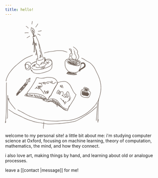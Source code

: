 ```yaml
---
title: hello!
---
```

<svg width="314" height="351" viewBox="0 0 2510 2804" fill="none" xmlns="http://www.w3.org/2000/svg">
<path d="M1015.1 1072C1012.4 1077.4 987.071 1121 991.092 1123.01" stroke="#6a5c53" stroke-width="10" stroke-linecap="round"/>
<path d="M985.091 1069C973.912 1088.7 951.659 1109.7 946.08 1132.02" stroke="#6a5c53" stroke-width="10" stroke-linecap="round"/>
<path d="M955.083 1084C942.408 1105.13 928.445 1124.8 913.072 1144.02" stroke="#6a5c53" stroke-width="10" stroke-linecap="round"/>
<path d="M892.066 1186.03C906.63 1140.52 858.001 1136.01 829.05 1120.68C812.576 1111.96 809.109 1054.38 826.049 1051" stroke="#6a5c53" stroke-width="10" stroke-linecap="round"/>
<path d="M820.048 1066C820.048 1044.25 817.047 1022.82 817.047 1001.48C817.047 992.656 837.35 977.509 844.054 981.978" stroke="#6a5c53" stroke-width="10" stroke-linecap="round"/>
<path d="M862.059 984.979C852.772 997.608 843.58 1007.7 850.055 1023.32C854.482 1034 868.937 1029.99 878.73 1029.99C897.59 1029.99 914.855 1019.36 933.41 1017.99C950.781 1016.7 969.848 1009 983.59 998.316C988.992 994.114 995.387 987.408 996.927 980.478C998.226 974.633 992.646 966.197 997.094 963.973" stroke="#6a5c53" stroke-width="10" stroke-linecap="round"/>
<path d="M997.094 957.972C997.755 947.386 1021.41 948.97 1029.77 948.97C1045.61 948.97 1039.21 961.631 1043.61 971.309C1052.49 990.85 1057.11 1020.49 1057.11 1041.99" stroke="#6a5c53" stroke-width="10" stroke-linecap="round"/>
<path d="M1030.1 963.973C1039.77 985.232 1052.55 1053.88 1042.11 1032.99" stroke="#6a5c53" stroke-width="10" stroke-linecap="round"/>
<path d="M1030.1 981.978C1030.57 1010.03 1039.92 1035.18 1018.1 1057" stroke="#6a5c53" stroke-width="10" stroke-linecap="round"/>
<path d="M1054.11 1011.99C1046.22 1035.01 1033.27 1050.99 1022.77 1072C1020.8 1075.93 1018.74 1091.55 1021.77 1095.34C1031.42 1107.41 1044.16 1117.01 1060.11 1117.01" stroke="#6a5c53" stroke-width="10" stroke-linecap="round"/>
<path d="M1135.13 1054C1108.16 1082.04 1088.06 1116.61 1061.61 1145.35C1046.42 1161.86 1026.82 1170.85 1007.6 1181.53C979.395 1197.2 947.999 1200.11 917.573 1206.87C889.95 1213.01 863.781 1213.04 835.052 1213.04C827.304 1213.04 814.525 1205.6 808.711 1200.37C805.386 1197.38 790.869 1180.86 802.043 1192.03" stroke="#6a5c53" stroke-width="10" stroke-linecap="round"/>
<path d="M777.624 384.512C775.146 386.648 750.743 408.997 765.004 396.732C768.822 393.449 772.371 388.535 777.224 386.716C777.95 386.443 768.05 394.267 765.405 395.83C760.12 398.953 751.6 406.056 762.801 399.336C767.448 396.548 772.065 392.041 777.224 390.321C780.554 389.211 769.313 401.2 767.809 402.341C757.81 409.926 743.134 412.243 730.75 411.555C717.002 410.791 733.368 398.12 736.158 395.329" stroke="#6a5c53" stroke-width="10" stroke-linecap="round"/>
<path d="M752.384 397.132C753.844 386.37 756.805 371.588 750.581 361.475C747.536 356.527 745.173 347.979 745.173 342.145C745.173 331.114 738.175 308.466 726.343 305.085C724.208 304.475 723.538 274.334 723.538 270.931C723.538 264.02 723.538 257.109 723.538 250.198C723.538 246.122 721.491 248.363 722.737 252.101C725.266 259.688 727.491 267.205 730.75 274.537" stroke="#6a5c53" stroke-width="10" stroke-linecap="round"/>
<path d="M739.764 261.916C739.404 266.011 736.768 306.684 739.764 305.185" stroke="#6a5c53" stroke-width="10" stroke-linecap="round"/>
<path d="M728.947 247.493C728.947 253.65 726.547 288.357 728.947 287.157" stroke="#6a5c53" stroke-width="10" stroke-linecap="round"/>
<path d="M719.932 227.662C719.425 231.914 716.644 260.857 718.129 260.114" stroke="#6a5c53" stroke-width="10" stroke-linecap="round"/>
<path d="M710.918 227.662C710.146 232.485 709.6 237.24 709.115 242.085" stroke="#6a5c53" stroke-width="10" stroke-linecap="round"/>
<path d="M734.355 332.229C724.835 328.513 712.784 324.518 708.314 314.3C705.757 308.456 705.581 301.859 703.306 296.171C698.222 283.46 687.632 271.46 683.875 258.311C680.76 247.408 674.86 239.746 674.86 227.662C674.86 210.677 689.361 197.065 682.473 178.984C676.274 162.713 703.356 182.837 706.311 184.393C723.463 193.42 739.049 205.04 750.681 220.55C761.431 234.883 770.413 258.626 770.413 276.339C770.413 289.215 771.538 300.721 763.602 311.596C759.691 316.955 750.581 323.496 750.581 330.426" stroke="#6a5c53" stroke-width="10" stroke-linecap="round"/>
<path d="M736.158 337.637C738.308 351.651 740.192 365.754 743.27 379.604C743.549 380.861 743.37 377.717 743.37 377.301" stroke="#6a5c53" stroke-width="10" stroke-linecap="round"/>
<path d="M725.341 337.637C729.835 352.302 738.027 365.602 741.567 380.506C742.443 384.194 742.199 393.526 745.173 393.526" stroke="#6a5c53" stroke-width="10" stroke-linecap="round"/>
<path d="M745.173 386.315C751.863 396.768 746.142 391.587 743.37 397.132" stroke="#6a5c53" stroke-width="10" stroke-linecap="round"/>
<path d="M730.75 404.344C723.651 414.992 732.186 438.009 734.355 449.215C737.892 467.487 739.764 484.854 739.764 503.402C739.764 525.261 736.593 544.636 731.15 565.801C728.299 576.891 702.058 623.559 731.651 616.983C736.271 615.957 739.379 604.66 740.665 600.657C743.872 590.681 743.37 580.95 743.37 570.609C743.37 556.092 745.173 541.748 745.173 527.04C745.173 501.298 749.971 479.843 744.772 454.424C743.06 446.053 743.37 446.244 743.37 453.823C743.37 466.209 744.526 476.804 747.777 488.879C754.255 512.939 759.503 538.027 764.604 562.396C769.819 587.315 773.975 613.107 780.329 637.816C789.125 672.023 793.425 707.944 805.569 741.181C816.897 772.183 824.11 804.231 829.908 836.634C834.171 860.457 841.804 883.53 846.134 907.347C850.597 931.894 853.345 958.083 853.345 983.068" stroke="#6a5c53" stroke-width="10" stroke-linecap="round"/>
<path d="M984.955 947.01C975.806 905.569 962.395 865.218 950.3 824.615C942.345 797.909 933.171 771.177 928.065 743.786C924.519 724.768 916.59 707.148 912.84 688.397C905.687 652.629 896.389 618.104 883.594 583.83C872.37 553.766 865.802 520.62 850.641 491.984C843.385 478.277 838.199 463.971 830.309 450.618C825.575 442.608 824.434 432.534 819.892 424.276C813.712 413.039 805.502 401.128 801.062 388.919C799.295 384.061 795.324 377.773 791.647 374.095C787.855 370.303 784.171 370.61 780.229 367.385C775.645 363.634 772.445 362.878 766.807 362.878C764.024 362.878 756.153 366.646 757.793 368.286" stroke="#6a5c53" stroke-width="10" stroke-linecap="round"/>
<path d="M757.793 546.771C754.052 520.588 755.99 599.649 755.99 626.098C755.99 662.5 759.596 699.311 759.596 735.673C759.596 757.527 753.525 775.563 748.879 796.47C745.603 811.211 765.391 811.338 770.012 799.575C774.198 788.921 780.006 779.43 781.13 767.624C782.71 751.035 777.823 737.662 775.822 721.65C772.819 697.631 772.216 672.391 772.216 648.133C772.216 630.412 770.413 613.194 770.413 595.349C770.413 588.832 766.807 583.512 766.807 577.42C766.807 571.41 766.807 565.401 766.807 559.391" stroke="#6a5c53" stroke-width="10" stroke-linecap="round"/>
<path d="M815.485 790.16C815.485 799.172 818.492 809.776 816.887 818.605C815.232 827.707 811.846 835.385 808.273 843.845C804.148 853.617 791.883 869.721 800.661 879.903C811.895 892.934 822.182 874.782 824.099 864.478C825.567 856.589 827.441 846.726 825.902 838.837C824.812 833.252 821.676 826.022 828.105 824.414" stroke="#6a5c53" stroke-width="10" stroke-linecap="round"/>
<path d="M824.499 809.991C822.227 795.646 824.244 773.833 818.189 760.512C816.743 757.331 818.067 755.37 819.091 752.299" stroke="#6a5c53" stroke-width="10" stroke-linecap="round"/>
<path d="M642.409 393.526C618.349 407.907 594.061 421.941 570.294 436.796" stroke="#6a5c53" stroke-width="10" stroke-linecap="round"/>
<path d="M608.154 305.185C584.2 303.307 559.294 301.336 535.538 306.087C528.142 307.566 517.782 314.634 516.207 305.185" stroke="#6a5c53" stroke-width="10" stroke-linecap="round"/>
<path d="M606.351 184.393C592.388 167.975 579.812 152.98 560.478 142.926C558.038 141.658 546.009 135.715 546.856 135.715" stroke="#6a5c53" stroke-width="10" stroke-linecap="round"/>
<path d="M710.918 5.90771C708.574 25.8313 706.671 46.0078 700.501 65.2024C697.981 73.0432 697.336 73.4308 701.904 79.8257" stroke="#6a5c53" stroke-width="10" stroke-linecap="round"/>
<path d="M853.345 72.6142C847.67 94.8422 830.58 114.62 817.688 133.111C812.149 141.056 806.402 148.507 799.159 154.946C797.189 156.696 804.049 152.979 806.471 151.941" stroke="#6a5c53" stroke-width="10" stroke-linecap="round"/>
<path d="M948.898 251.099C925.301 257.675 901.994 262.84 877.584 265.122C876.619 265.212 858.99 267.325 865.966 267.325" stroke="#6a5c53" stroke-width="10" stroke-linecap="round"/>
<path d="M918.249 370.089C897.011 360.322 874.03 344.891 850.942 339.841C845.339 338.615 851.126 339.44 853.345 339.44" stroke="#6a5c53" stroke-width="10" stroke-linecap="round"/>
<path d="M808.273 570.209C813.028 591.729 820.894 657.152 820.894 635.112" stroke="#6a5c53" stroke-width="10" stroke-linecap="round"/>
<path d="M801.062 572.011C801.345 589.579 804.727 606.857 806.471 624.295" stroke="#6a5c53" stroke-width="10" stroke-linecap="round"/>
<path d="M786.639 579.223C789.794 596.214 789.698 619.595 797.456 635.112" stroke="#6a5c53" stroke-width="10" stroke-linecap="round"/>
<path d="M876.783 591.843C888.537 634.492 900.22 678.934 900.22 723.453" stroke="#6a5c53" stroke-width="10" stroke-linecap="round"/>
<path d="M905.629 748.693C907.281 761.911 909.421 775.024 911.638 788.156C912.402 792.68 912.174 796.931 915.845 799.975C921.287 804.488 924.856 803.452 927.263 810.192C932.112 823.767 933.977 839.986 936.077 854.162C936.874 859.538 936.842 876.079 941.686 878.501" stroke="#6a5c53" stroke-width="10" stroke-linecap="round"/>
<path d="M934.475 887.515C938.786 899.404 943.593 911.286 946.694 923.573C947.218 925.647 951.525 944.898 948.898 934.39" stroke="#6a5c53" stroke-width="10" stroke-linecap="round"/>
<path d="M921.855 882.106C924.941 903.709 928.699 925.306 930.869 947.01" stroke="#6a5c53" stroke-width="10" stroke-linecap="round"/>
<path d="M911.037 898.332C913.254 915.801 915.688 933.202 918.249 950.616" stroke="#6a5c53" stroke-width="10" stroke-linecap="round"/>
<path d="M898.417 945.207L907.432 965.039" stroke="#6a5c53" stroke-width="10" stroke-linecap="round"/>
<path d="M797.456 1127.3C787.464 1147.28 771.385 1165.52 765.004 1186.79" stroke="#6a5c53" stroke-width="10" stroke-linecap="round"/>
<path d="M779.427 1130.9C776.217 1136.53 758.875 1174.17 752.384 1174.17" stroke="#6a5c53" stroke-width="10" stroke-linecap="round"/>
<path d="M765.004 1127.3C752.608 1147.29 740.032 1167.15 727.144 1186.79" stroke="#6a5c53" stroke-width="10" stroke-linecap="round"/>
<path d="M730.75 1156.14C724.629 1167.45 717.769 1178.62 712.721 1190.4" stroke="#6a5c53" stroke-width="10" stroke-linecap="round"/>
<path d="M1048.06 1194C1030.42 1209.55 1008.18 1223.74 993.97 1242.68" stroke="#6a5c53" stroke-width="10" stroke-linecap="round"/>
<path d="M1028.22 1192.2C1009.88 1206.45 990.905 1219.74 972.335 1233.67" stroke="#6a5c53" stroke-width="10" stroke-linecap="round"/>
<path d="M979.547 1206.62C965.189 1217.54 950.767 1228.34 936.278 1239.08" stroke="#6a5c53" stroke-width="10" stroke-linecap="round"/>
<path d="M1154.43 1071.41C1141.09 1087.48 1127.3 1103.37 1114.76 1120.09" stroke="#6a5c53" stroke-width="10" stroke-linecap="round"/>
<path d="M1123.78 1073.21C1118.45 1080.01 1108.53 1088.3 1105.75 1096.65" stroke="#6a5c53" stroke-width="10" stroke-linecap="round"/>
<path d="M1100.34 1082.23C1089.38 1070.34 1077.44 1061.99 1062.48 1073.21" stroke="#6a5c53" stroke-width="10" stroke-linecap="round"/>
<path d="M1051.66 1028.14C1079.82 1017.01 1104.87 1013.36 1134.59 1017.32C1143.26 1018.48 1150.87 1022.54 1159.43 1024.13C1168.58 1025.84 1177.44 1024.66 1186.68 1027.34C1200.43 1031.33 1210.81 1040.57 1218.33 1052.38C1227.03 1066.05 1226.54 1075.86 1226.54 1092.14C1226.54 1107.98 1216.08 1120.32 1208.91 1133.71C1197.64 1154.76 1177.36 1172.62 1156.23 1183.19C1112.9 1204.85 1067.2 1225.1 1020.91 1239.98C999.738 1246.78 977.69 1250.21 956.109 1255.3C946.879 1257.48 937.609 1256.36 928.365 1258.11C919.704 1259.75 911.676 1262.51 902.724 1262.51C883.48 1262.51 864.908 1269.73 845.333 1269.73C827.513 1269.73 809.608 1271.53 791.647 1271.53C766.845 1271.53 734.564 1260.92 717.128 1243.48C713.562 1239.92 682.749 1209.89 689.283 1206.62" stroke="#6a5c53" stroke-width="10" stroke-linecap="round"/>
<path d="M806.471 1058.79C774.083 1069.27 743.999 1083.41 714.524 1100.25" stroke="#6a5c53" stroke-width="10" stroke-linecap="round"/>
<path d="M788.442 1058.79C761.621 1073.46 733.223 1086.17 706.711 1101.16C699.874 1105.02 705.21 1104.48 703.907 1107.67C700.548 1115.88 692.25 1123.78 685.878 1129.8C683.575 1131.98 681.265 1135.65 685.678 1132.71" stroke="#6a5c53" stroke-width="10" stroke-linecap="round"/>
<path d="M667.649 1152.54C660.298 1186.31 649.759 1227.01 671.255 1257.11" stroke="#6a5c53" stroke-width="10" stroke-linecap="round"/>
<path d="M673.058 1266.12C677.945 1274.89 682.667 1283.76 687.481 1292.56C689.959 1297.09 694.492 1311.55 694.492 1306.38C694.492 1299.2 693.383 1285.44 687.881 1279.94C679.732 1271.79 704.166 1296.6 709.916 1306.58C715.152 1315.68 721.89 1326.74 728.947 1334.63C738.399 1345.19 754.509 1351.2 768.209 1356.26C788.615 1363.8 813.024 1363.72 834.315 1367.98C861.023 1373.32 893.222 1368.24 919.852 1365.28C938.005 1363.26 955.631 1356.2 973.537 1352.66C998.75 1347.67 1024.43 1339.17 1048.66 1330.62C1077.61 1320.41 1108.94 1313.96 1136.4 1299.97C1154.28 1290.86 1172.12 1277.95 1187.68 1265.22C1192.81 1261.02 1198.11 1253.79 1201.3 1248.09C1204.61 1242.17 1210.59 1238.08 1214.72 1232.77C1218.09 1228.43 1218.15 1223.56 1219.33 1218.04C1222.18 1204.66 1223.7 1190.55 1225.64 1176.98C1231.39 1136.72 1231.94 1089.26 1219.73 1050.17C1207.07 1009.66 1170.54 988.476 1128.99 988.476C1109.02 988.476 1094.23 992.47 1076.8 1000.09C1073.77 1001.42 1040.88 1011.91 1058.87 1011.91" stroke="#6a5c53" stroke-width="10" stroke-linecap="round"/>
<path d="M682.072 1127.3C674.292 1116.23 670.191 1102.91 662.04 1092.14C655.713 1083.78 645.655 1078.69 636.299 1074.21C621.163 1066.97 602.298 1068.57 586.119 1071.81C571.202 1074.79 556.426 1080.86 545.955 1092.24C540.63 1098.03 536.678 1104.51 532.433 1111.07C527.285 1119.03 525.68 1121.89 536.039 1121.89" stroke="#6a5c53" stroke-width="10" stroke-linecap="round"/>
<path d="M644.212 1186.79C630.754 1152.11 597.264 1131.91 561.68 1125.09C550.841 1123.02 519.113 1120.49 528.827 1139.92" stroke="#6a5c53" stroke-width="10" stroke-linecap="round"/>
<path d="M541.447 1136.31C531.662 1152.16 526.909 1163.96 529.629 1182.59C531.554 1195.77 537.267 1219.08 550.462 1226.46C562.306 1233.07 573.201 1240.89 587.521 1238.98C604.004 1236.78 614.562 1219.28 618.871 1204.92C621.341 1196.69 616.115 1170.57 626.183 1170.57" stroke="#6a5c53" stroke-width="10" stroke-linecap="round"/>
<path d="M662.24 1201.22C656.972 1213.37 651.002 1225.04 646.715 1237.57C643.358 1247.39 638.305 1262.72 627.785 1267.02C614.313 1272.53 602.684 1276.52 588.322 1273.33" stroke="#6a5c53" stroke-width="10" stroke-linecap="round"/>
<path d="M573.899 1273.33C561.402 1265.57 541.602 1257.33 535.238 1242.78C529.09 1228.73 527.024 1220.95 527.024 1204.82" stroke="#6a5c53" stroke-width="10" stroke-linecap="round"/>
<path d="M521.616 1181.38C520.386 1165.26 518.548 1149.25 518.01 1133.11C517.792 1126.55 516.272 1133.63 517.209 1137.51C520.107 1149.52 518.947 1175.78 528.827 1183.19" stroke="#6a5c53" stroke-width="10" stroke-linecap="round"/>
<path d="M1358.15 1642.92C1335.97 1679.74 1310.58 1714.51 1289.34 1751.89C1260.77 1802.2 1237.49 1854.65 1213.02 1906.94C1207.62 1918.48 1202.85 1931.65 1195.49 1942.2C1191.22 1948.33 1203.24 1936.44 1204.91 1934.99" stroke="#6a5c53" stroke-width="10" stroke-linecap="round"/>
<path d="M1345.53 1669.96C1315.54 1721.53 1284.57 1772.58 1255.39 1824.61C1236.09 1859.03 1218.6 1894.58 1197.9 1928.18C1188.94 1942.71 1179.69 1957.22 1169.65 1971.04C1168.01 1973.31 1164.24 1980.25 1164.24 1977.45C1164.24 1974.27 1177.69 1961.01 1179.67 1958.42" stroke="#6a5c53" stroke-width="10" stroke-linecap="round"/>
<path d="M1367.17 1594.24C1352.91 1561.54 1336.62 1534.2 1308.77 1511.51C1286.85 1493.65 1262.5 1486.29 1235.56 1478.06C1215.34 1471.88 1193.89 1474.21 1173.26 1470.85C1150.72 1467.18 1127.22 1468.04 1104.45 1468.04C1085.83 1468.04 1066.47 1474.13 1048.66 1478.86C1021.07 1486.19 987.553 1490.92 959.114 1491.48C933.574 1491.98 906.733 1489.47 881.791 1483.87C871.222 1481.49 861.242 1476.7 850.641 1474.45C846.93 1473.66 836.709 1473.45 846.134 1473.45" stroke="#6a5c53" stroke-width="10" stroke-linecap="round"/>
<path d="M833.514 1480.66C826.099 1479.64 811.879 1476.67 811.879 1487.27C811.879 1515.91 793.034 1540.43 779.828 1564.6C762.141 1596.96 741.866 1627.84 724.139 1660.15C710.66 1684.72 693.689 1706.31 678.967 1730.06C655.419 1768.04 625.21 1800.82 599.54 1837.23C592 1847.93 583.738 1858.03 576.704 1869.08C573.086 1874.77 566.62 1879.1 577.505 1879.1" stroke="#6a5c53" stroke-width="10" stroke-linecap="round"/>
<path d="M575.702 1882.7C571.138 1890.01 576.303 1888.11 582.513 1888.11C598.944 1888.11 614.692 1887.51 630.99 1885.51C650.98 1883.05 671.92 1884.51 691.988 1884.51C713.227 1884.51 733.612 1887.93 754.588 1888.11C825.576 1888.74 895.54 1907.52 961.117 1933.18C971.219 1937.14 982.968 1938.83 992.167 1944.8C1003.22 1951.98 1011.92 1961.36 1023.42 1968.14C1033.01 1973.8 1042.24 1980.17 1049.96 1988.27C1057.4 1996.09 1066.98 2000.12 1072.9 2009.51C1078.78 2018.84 1087.72 2031.72 1087.72 2043.16C1087.72 2046.77 1087.75 2061.17 1091.33 2059.39" stroke="#6a5c53" stroke-width="10" stroke-linecap="round"/>
<path d="M1170.65 1951.21C1157.13 1971.7 1144.04 1991.88 1133.59 2014.11C1129.03 2023.81 1124.28 2033.4 1118.37 2042.36C1112.97 2050.54 1098.06 2064.7 1114.76 2052.17" stroke="#6a5c53" stroke-width="10" stroke-linecap="round"/>
<path d="M1174.26 1960.23C1154.77 1987.6 1135.91 2015.3 1115.96 2042.36C1112.27 2047.38 1107.81 2051.64 1104.05 2056.58C1100.15 2061.69 1102.65 2060.2 1107.55 2059.39" stroke="#6a5c53" stroke-width="10" stroke-linecap="round"/>
<path d="M1105.75 2064.79C1131.33 2050.39 1163.23 2036.86 1192.49 2031.34C1213.47 2027.38 1241.59 2025.4 1262.6 2029.14C1287.62 2033.59 1312.08 2045.23 1335.11 2055.38C1347.06 2060.64 1363.27 2071.75 1371.67 2082.02C1399.31 2115.8 1424.43 2151.43 1451.3 2185.79C1462.81 2200.5 1476.01 2214.1 1488.66 2227.85C1499.18 2239.29 1510.76 2249.99 1524.42 2257.7C1546.65 2270.25 1571.4 2280.64 1595.93 2287.45C1602.12 2289.17 1633.22 2305.88 1636.8 2300.67C1647.48 2285.12 1654.37 2267.72 1663.64 2251.39C1677.48 2227.01 1694.23 2204.02 1708.91 2179.98C1718.03 2165.04 1728.84 2151.16 1738.16 2136.31C1746.66 2122.76 1752.7 2107.81 1762 2094.74C1774 2077.86 1788.18 2061.02 1796.65 2041.96C1809.29 2013.53 1824.19 1986.14 1837.12 1957.82C1840.99 1949.33 1843.45 1939.06 1848.63 1931.28C1850.46 1928.55 1855.34 1921.93 1854.94 1918.36C1854.77 1916.76 1846.06 1912.64 1844.53 1911.55C1838.21 1907.07 1830.7 1901.07 1825.9 1894.92C1811.51 1876.51 1795.46 1857.38 1783.43 1837.33C1770.45 1815.7 1762.77 1791.13 1749.38 1769.92C1724.64 1730.76 1711.59 1681.57 1678.66 1647.93C1650.88 1619.54 1622.53 1591.37 1583.71 1579.02C1551.22 1568.68 1518.63 1576.46 1486.06 1579.72C1460.89 1582.24 1435.86 1587.9 1411.44 1593.84C1402.73 1595.96 1391.14 1598.58 1383.19 1602.56C1379.18 1604.56 1364.37 1610.47 1374.38 1610.47" stroke="#6a5c53" stroke-width="10" stroke-linecap="round"/>
<path d="M1368.97 1626.7C1364.44 1634.74 1361.41 1643.55 1356.85 1651.53C1356.69 1651.81 1360.25 1640.12 1361.36 1636.91C1363.84 1629.74 1370.86 1614.17 1363.56 1630.7C1360.2 1638.32 1349.99 1657.95 1358.75 1636.31C1362.19 1627.81 1365.87 1611.82 1373.18 1605.56C1375.18 1603.84 1370.5 1610.12 1368.97 1612.27" stroke="#6a5c53" stroke-width="10" stroke-linecap="round"/>
<path d="M1358.15 1615.88L1350.94 1597.85" stroke="#6a5c53" stroke-width="10" stroke-linecap="round"/>
<path d="M1320.29 1592.44C1304.78 1615.47 1264.52 1644.03 1235.76 1626.9C1227.72 1622.11 1187.27 1592.35 1193.69 1578.92C1201.17 1563.28 1233.3 1566.43 1238.56 1581.62C1246.58 1604.78 1214.2 1612.37 1197.7 1610.07C1188 1608.72 1178.45 1603.59 1171.45 1596.85C1169.1 1594.58 1166.43 1586.46 1163.64 1585.63C1156.87 1583.62 1148.21 1586.24 1141.41 1586.63C1125.84 1587.52 1109.72 1585.25 1094.83 1590.84C1082.03 1595.64 1069.42 1614.04 1087.12 1622.09C1103.51 1629.54 1127.04 1630.03 1141.81 1619.48" stroke="#6a5c53" stroke-width="10" stroke-linecap="round"/>
<path d="M1057.07 1603.26C1052.95 1619.6 1047.83 1635.93 1044.85 1652.54C1043.24 1661.51 1045.28 1651.56 1046.25 1648.33" stroke="#6a5c53" stroke-width="10" stroke-linecap="round"/>
<path d="M1044.45 1592.44C1039.9 1607.35 1034.61 1622.22 1031.83 1637.51" stroke="#6a5c53" stroke-width="10" stroke-linecap="round"/>
<path d="M1022.82 1594.24C1019 1608.61 1014.91 1622.94 1012 1637.51" stroke="#6a5c53" stroke-width="10" stroke-linecap="round"/>
<path d="M1002.98 1601.45C1000.25 1614.16 997.705 1626.87 993.97 1639.32" stroke="#6a5c53" stroke-width="10" stroke-linecap="round"/>
<path d="M896.614 1725.85C899.494 1711.74 904.415 1701.1 916.045 1692C922.204 1687.18 927.187 1687.61 927.664 1696.21C929.074 1721.59 908.588 1748.15 890.204 1763.51C886.596 1766.53 873.15 1779.27 869.671 1769.02C864.754 1754.53 874.52 1733.81 880.389 1720.85C884.647 1711.44 889.339 1701.24 895.212 1692.7C899.832 1685.98 889.072 1707.89 884.796 1714.84C879.431 1723.55 832.846 1774.03 826.703 1752.1C824.074 1742.71 826.675 1733.5 829.107 1724.45C829.471 1723.09 832.45 1714.22 828.406 1717.74C814.241 1730.06 804.427 1747.3 790.044 1759.91C785.658 1763.75 776.573 1764.06 783.033 1761.91" stroke="#6a5c53" stroke-width="10" stroke-linecap="round"/>
<path d="M1352.74 1888.11C1338.3 1883.78 1369.94 1820.08 1378.58 1810.59C1383.58 1805.11 1397.04 1797.41 1404.63 1802.78C1416.89 1811.46 1415.17 1840.49 1413.74 1852.76C1411.87 1868.84 1406.22 1890.09 1389.6 1897.43C1378.11 1902.5 1375.21 1892.99 1376.98 1883.91C1380.64 1865.07 1389.65 1850.06 1407.13 1841.54C1420.05 1835.24 1442.43 1828.33 1447.49 1847.65C1452.7 1867.5 1447.65 1892.55 1434.67 1908.55C1429.29 1915.18 1418.07 1920.06 1415.44 1908.34C1410.85 1887.89 1433.58 1864.06 1448.09 1853.06C1464.15 1840.89 1490.48 1839.26 1508.59 1847.65C1527.44 1856.37 1519.01 1897.1 1515.8 1912.05C1514.58 1917.73 1501.94 1958.46 1488.36 1945.4C1487.32 1944.4 1484.37 1939.24 1487.36 1938.69C1496.7 1936.99 1511.36 1948.39 1517.51 1954.22C1536.63 1972.36 1542.82 2000.89 1575 1989.77C1599.15 1981.43 1605.71 1931.89 1593.73 1912.75C1586.18 1900.7 1572.39 1895.47 1562.28 1907.54C1551.54 1920.37 1554.33 1938.5 1562.88 1951.61C1573.87 1968.48 1596.49 1986.89 1617.36 1988.87C1634.75 1990.53 1629.32 1962.6 1628.28 1952.11C1626.07 1929.84 1619.57 1908.1 1611.96 1887.11C1611.4 1885.58 1608.33 1874.09 1606.15 1874.09C1603.13 1874.09 1609.31 1889.62 1609.75 1890.92C1611.1 1894.88 1610.55 1893.28 1610.55 1889.71C1610.55 1882.09 1610.13 1874.28 1610.95 1866.68C1612.09 1856.25 1619.24 1844.47 1630.59 1843.44C1652.89 1841.41 1664.93 1866.93 1668.75 1885.11C1677.58 1927.19 1668.29 1969.35 1630.39 1992.68" stroke="#6a5c53" stroke-width="10" stroke-linecap="round"/>
<path d="M1693.49 1949.41C1691.31 1977.68 1694.51 2017.3 1666.44 2034.15" stroke="#6a5c53" stroke-width="10" stroke-linecap="round"/>
<path d="M1716.92 1996.29C1702.44 2017.86 1687.77 2050.53 1662.84 2062.99" stroke="#6a5c53" stroke-width="10" stroke-linecap="round"/>
<path d="M1702.5 2048.57C1680.81 2064.15 1657.43 2085.88 1632.59 2096.85C1630.98 2097.56 1628.52 2097.25 1626.78 2097.25" stroke="#6a5c53" stroke-width="10" stroke-linecap="round"/>
<path d="M1554.66 2167.56C1557.95 2163.88 1611.29 2113.91 1589.92 2106.46C1572.13 2100.26 1558.96 2121.04 1553.06 2134.31C1551.26 2138.35 1550.27 2150.23 1547.85 2146.52C1545.75 2143.31 1546.86 2138.9 1546.25 2135.11C1544.79 2126.01 1543.47 2119.63 1540.84 2110.67C1536.76 2096.76 1532.33 2078.95 1520.51 2069.4C1509.89 2060.82 1521.55 2091.49 1523.31 2094.44C1527.38 2101.25 1544.5 2118.02 1539.04 2112.27C1520.81 2093.08 1503.27 2073.26 1485.15 2053.98C1474 2042.11 1462.37 2026.37 1448.3 2017.92" stroke="#6a5c53" stroke-width="10" stroke-linecap="round"/>
<path d="M1509.59 1742.08C1519.19 1749.28 1508.36 1717.81 1504.58 1706.42C1503.32 1702.61 1482.35 1646.91 1481.15 1677.98C1480.55 1693.45 1481.68 1709.28 1483.45 1724.65C1484 1729.39 1488.34 1746.07 1480.15 1734.07C1472.65 1723.09 1466.04 1711.39 1459.91 1699.61C1456.45 1692.95 1451.63 1678.07 1444.19 1674.57C1442.74 1673.89 1442.46 1677.47 1442.49 1679.08C1442.59 1686.27 1443.89 1696.59 1444.59 1703.32C1445.18 1709.01 1448.84 1715.54 1445.89 1720.44C1442.99 1725.28 1442.57 1709.66 1441.08 1704.22" stroke="#6a5c53" stroke-width="10" stroke-linecap="round"/>
<path d="M1140 1823.21C1135.89 1842.6 1128.21 1895.02 1117.57 1878.3C1112.12 1869.74 1114.76 1853.7 1114.76 1844.24C1114.76 1841.48 1117.23 1802.24 1112.56 1817.2C1105.35 1840.28 1104.54 1865.37 1100.34 1889.11C1100.3 1889.33 1098.28 1900.83 1097.13 1894.12C1094.38 1878.07 1094.22 1861.44 1089.02 1845.84C1086.26 1837.56 1077.05 1822.75 1071.39 1838.63C1067.15 1850.53 1067.85 1864.44 1066.99 1876.89C1066.24 1887.61 1068.49 1908.76 1060.38 1887.11C1057.15 1878.5 1033.95 1808.62 1026.02 1811.79C1021.16 1813.73 1026.4 1855.64 1030.03 1859.27" stroke="#6a5c53" stroke-width="10" stroke-linecap="round"/>
<path d="M1118.37 2100.85C1130.6 2111.64 1093.49 2100.63 1091.02 2099.95C1074.5 2095.37 1059.18 2089.57 1043.45 2082.92C1026.84 2075.9 1009.46 2071.8 992.167 2067C987.284 2065.64 993.365 2064.8 994.871 2062.09C997.968 2056.52 1002.78 2048.84 1002.78 2042.36C1002.78 2034.81 987.022 2035.38 981.55 2034.15C972.415 2032.09 963.148 2031.83 954.106 2029.14C941.971 2025.52 930.491 2020.61 918.049 2017.92C894.69 2012.86 870.701 2009.43 847.135 2005.5C813.331 1999.87 781.334 1988.57 747.076 1984.77C720.036 1981.76 693.131 1978.31 666.046 1975.65C638.085 1972.9 611.311 1966.31 583.715 1961.33C566.131 1958.15 548.62 1954.74 531.031 1951.61C526.7 1950.84 521.781 1947.76 517.609 1947.61C511.189 1947.37 507.981 1948.62 513.603 1943C520.156 1936.45 523.931 1928.15 528.927 1920.46C533.172 1913.93 537.27 1901 545.454 1900.73C559.918 1900.27 573.742 1897.13 588.322 1897.13" stroke="#6a5c53" stroke-width="10" stroke-linecap="round"/>
<path d="M1114.76 2108.06C1119.47 2104.3 1126.87 2105.9 1132.39 2104.06C1135.05 2103.17 1137.51 2100.11 1140 2098.65C1144.48 2096.01 1147.63 2089.51 1152.62 2098.25C1158.32 2108.23 1165.02 2103.74 1171.75 2098.05C1180.51 2090.64 1191.12 2079.67 1203.9 2083.22C1219.56 2087.57 1236.71 2104.9 1249.18 2114.87C1270.92 2132.27 1295.03 2148.1 1317.89 2164.05C1329.36 2172.05 1342.01 2175.35 1354.45 2181.18C1367.33 2187.22 1378.55 2196.42 1391 2203.22C1419.57 2218.8 1444.67 2239.37 1472.73 2255.8C1504.11 2274.17 1538.57 2285.14 1568.69 2305.58C1576.41 2310.82 1584.42 2315.49 1592.12 2320.8C1596.95 2324.13 1606.3 2333.98 1611.46 2335.13C1615.6 2336.05 1619.64 2337.95 1624.08 2338.93C1635.94 2341.57 1636.77 2322.48 1639.4 2313.19C1647.32 2285.27 1659.59 2258.97 1668.15 2231.16C1669.83 2225.68 1673.37 2208.27 1679.06 2205.42" stroke="#6a5c53" stroke-width="10" stroke-linecap="round"/>
<path d="M552.265 1907.94C550.799 1919.3 550.462 1930.46 550.462 1941.9C550.462 1948.76 552.253 1944.03 554.068 1940.4" stroke="#6a5c53" stroke-width="10" stroke-linecap="round"/>
<path d="M559.476 1907.94L568.491 1942.2" stroke="#6a5c53" stroke-width="10" stroke-linecap="round"/>
<path d="M573.899 1915.16C574.838 1924.02 575.41 1932.98 576.704 1941.8C578.765 1955.85 578.524 1945.02 581.111 1947.61" stroke="#6a5c53" stroke-width="10" stroke-linecap="round"/>
<path d="M588.322 1918.76C590.72 1928.24 592.204 1954.21 602.745 1958.42" stroke="#6a5c53" stroke-width="10" stroke-linecap="round"/>
<path d="M615.365 1920.56C618.672 1932 622.285 1943.78 626.183 1954.82" stroke="#6a5c53" stroke-width="10" stroke-linecap="round"/>
<path d="M631.591 1906.14C633.905 1911.44 649.845 1954.82 653.226 1954.82" stroke="#6a5c53" stroke-width="10" stroke-linecap="round"/>
<path d="M656.832 1909.75C662.796 1923.51 668.584 1937.1 673.058 1951.41C674.504 1956.04 674.208 1954.65 676.663 1953.02" stroke="#6a5c53" stroke-width="10" stroke-linecap="round"/>
<path d="M680.269 1924.17C684.812 1934.61 688.436 1947.58 694.692 1957.22C696.376 1959.82 698.06 1953.49 698.298 1953.02" stroke="#6a5c53" stroke-width="10" stroke-linecap="round"/>
<path d="M698.298 1925.97C700.7 1933.93 702.029 1944.75 705.91 1952.21C707.012 1954.33 708.276 1948.04 709.115 1945.8" stroke="#6a5c53" stroke-width="10" stroke-linecap="round"/>
<path d="M712.721 1918.76C718.511 1931.53 724.494 1944.11 730.75 1956.62" stroke="#6a5c53" stroke-width="10" stroke-linecap="round"/>
<path d="M752.384 1913.35C760.686 1931.11 770.364 1948.09 780.229 1965.04C781.582 1967.36 786.258 1976.45 788.442 1976.45" stroke="#6a5c53" stroke-width="10" stroke-linecap="round"/>
<path d="M772.216 1922.37C785.801 1944.1 797.794 1967.41 813.682 1987.27" stroke="#6a5c53" stroke-width="10" stroke-linecap="round"/>
<path d="M808.273 1931.38C819.656 1949.53 831.346 1967.54 841.226 1986.57C844.318 1992.53 844.885 1996.56 846.134 1989.07" stroke="#6a5c53" stroke-width="10" stroke-linecap="round"/>
<path d="M838.922 1940.4C850.897 1961.85 863.525 1983.29 876.783 2003.5" stroke="#6a5c53" stroke-width="10" stroke-linecap="round"/>
<path d="M871.374 1954.82C884.018 1973.79 895.81 1994.28 909.836 2012.31C910.908 2013.69 909.522 2008.83 909.235 2007.1" stroke="#6a5c53" stroke-width="10" stroke-linecap="round"/>
<path d="M889.403 1938.59C906.417 1964.35 921.587 1991.93 939.182 2017.22C939.835 2018.16 937.035 2006.15 936.278 2003.5" stroke="#6a5c53" stroke-width="10" stroke-linecap="round"/>
<path d="M927.263 1967.44C940.211 1988.56 952.4 2010.24 965.524 2031.24C967.829 2034.93 965.277 2019.14 965.124 2017.92" stroke="#6a5c53" stroke-width="10" stroke-linecap="round"/>
<path d="M950.701 1960.23C961.744 1981.88 972.834 2003.48 982.852 2025.63C987.054 2034.92 990.163 2046.89 995.572 2055.68C999.02 2061.28 996.241 2042.51 995.773 2035.95" stroke="#6a5c53" stroke-width="10" stroke-linecap="round"/>
<path d="M990.364 1998.09C996.008 2015.24 1000.81 2032.99 1007.99 2049.57C1014.07 2063.61 1010.36 2034.68 1010.2 2032.34" stroke="#6a5c53" stroke-width="10" stroke-linecap="round"/>
<path d="M1008.39 1990.88C1012.04 2002.43 1012.09 2002.82 1016.81 2016.32C1021.81 2030.63 1026.08 2053.44 1035.74 2065.7C1038.22 2068.84 1036.46 2057.67 1036.14 2053.68C1035.07 2040.5 1033.29 2027.45 1031.83 2014.31" stroke="#6a5c53" stroke-width="10" stroke-linecap="round"/>
<path d="M1037.24 2003.5C1043.01 2017.11 1044.77 2034.27 1056.27 2043.56C1057.15 2044.27 1055.62 2017.85 1055.17 2014.71C1052.91 1999.14 1069.16 2042.93 1075.4 2057.38C1078.57 2064.71 1081.14 2072.27 1084.71 2079.42C1088.09 2086.17 1080.54 2064.91 1078.71 2057.58" stroke="#6a5c53" stroke-width="10" stroke-linecap="round"/>
<path d="M1021.01 1900.73C983.717 1842.55 937.621 1788.86 892.808 1736.37C883.308 1725.24 872.786 1715.77 861.959 1706.02C860.886 1705.06 844.812 1687.82 857.352 1692C862.095 1693.58 866.474 1697.54 870.873 1699.91C883.443 1706.68 896.405 1712.57 910.437 1715.64C924.615 1718.74 946.875 1721.03 959.014 1711.03C968.046 1703.59 964.439 1684.11 962.52 1674.57C957.21 1648.17 943.791 1632.91 920.252 1622.49C910.699 1618.26 888.237 1612.75 881.19 1624.49C879.348 1627.56 885.677 1626.65 886.799 1626.59C906.76 1625.54 926.722 1621.95 946.294 1618.08C966.287 1614.13 987.585 1610.34 1006.79 1603.36C1012.1 1601.43 1014.56 1599.47 1015.6 1594.24" stroke="#6a5c53" stroke-width="10" stroke-linecap="round"/>
<path d="M1120.17 2081.02C1118.39 2071.38 1128.99 2093.05 1130.19 2095.24C1133.82 2101.9 1135.45 2105.94 1141.81 2108.06" stroke="#6a5c53" stroke-width="10" stroke-linecap="round"/>
<path d="M1134.59 2088.23L1147.21 2097.25" stroke="#6a5c53" stroke-width="10" stroke-linecap="round"/>
<path d="M1150.82 2073.81C1152.56 2076.75 1160.21 2094.16 1165.34 2095.14C1167.78 2095.61 1167.02 2083.22 1167.05 2082.82" stroke="#6a5c53" stroke-width="10" stroke-linecap="round"/>
<path d="M1170.65 2066.6C1176.74 2077.19 1182.78 2091.61 1191.08 2100.95C1192.73 2102.8 1192.29 2096.11 1192.29 2093.64" stroke="#6a5c53" stroke-width="10" stroke-linecap="round"/>
<path d="M1195.89 2068.4C1202.75 2081.52 1209.08 2097.52 1218.03 2109.57C1219.43 2111.45 1219.33 2105 1219.33 2102.65" stroke="#6a5c53" stroke-width="10" stroke-linecap="round"/>
<path d="M1221.13 2055.78C1229.21 2072.69 1237.16 2089.63 1244.97 2106.66C1246.31 2109.59 1243.65 2100.35 1242.77 2097.25" stroke="#6a5c53" stroke-width="10" stroke-linecap="round"/>
<path d="M1233.75 2039.55C1242.58 2062.04 1251.11 2084.67 1260.19 2107.06C1262.28 2112.2 1261.01 2105.98 1260.8 2104.46" stroke="#6a5c53" stroke-width="10" stroke-linecap="round"/>
<path d="M1251.78 2044.96C1261.54 2070.73 1274.63 2097.6 1279.43 2124.99C1280.84 2133.09 1277.33 2120.02 1277.02 2118.88" stroke="#6a5c53" stroke-width="10" stroke-linecap="round"/>
<path d="M1273.42 2061.19C1284.77 2082.6 1295.1 2105.59 1301.86 2128.9C1302.65 2131.61 1303.97 2140.52 1305.87 2140.52" stroke="#6a5c53" stroke-width="10" stroke-linecap="round"/>
<path d="M1293.25 2066.6C1302.51 2094.3 1313.59 2121.86 1321.69 2149.93C1328.06 2171.97 1321.25 2140.65 1320.29 2135.11" stroke="#6a5c53" stroke-width="10" stroke-linecap="round"/>
<path d="M1318.49 2095.44C1323.73 2110.21 1327.57 2125.26 1331.91 2140.31C1333.65 2146.34 1335.25 2152.42 1337.32 2158.34C1404.05 2349.92 1321.4 2117.74 1343.73 2167.56" stroke="#6a5c53" stroke-width="10" stroke-linecap="round"/>
<path d="M1329.31 2068.4C1340.95 2106.05 1352.9 2143.63 1363.56 2181.58C1365.16 2187.28 1366.85 2204.27 1368.57 2198.61C1370.17 2193.33 1366.88 2181.86 1366.16 2177.17C1364.66 2167.36 1363.24 2157.54 1361.76 2147.73" stroke="#6a5c53" stroke-width="10" stroke-linecap="round"/>
<path d="M1356.35 2106.26C1364.68 2132.7 1374.06 2158.9 1383.99 2184.79C1388.57 2196.7 1388.09 2191.65 1388.8 2183.78" stroke="#6a5c53" stroke-width="10" stroke-linecap="round"/>
<path d="M1376.18 2113.47C1386.81 2143.43 1397.34 2173.7 1409.63 2203.02C1414.44 2214.49 1409.07 2183.25 1408.63 2180.18" stroke="#6a5c53" stroke-width="10" stroke-linecap="round"/>
<path d="M1403.22 2142.32C1411.45 2165.17 1419.59 2188.06 1428.06 2210.83C1429.41 2214.44 1430.69 2224.75 1432.67 2221.44C1435.88 2216.09 1428.05 2199.58 1428.46 2192.6C1428.91 2185.04 1433.01 2207.07 1435.98 2214.03C1437.96 2218.69 1444.76 2241.47 1450.1 2242.88C1459.85 2245.45 1445.4 2194.8 1459.91 2230.46C1463.64 2239.63 1468.42 2249.05 1474.24 2257.1C1477.77 2262 1477.14 2244.5 1477.14 2243.28" stroke="#6a5c53" stroke-width="10" stroke-linecap="round"/>
<path d="M1478.94 2245.08C1481.14 2249.4 1494.41 2285.11 1502.78 2284.95C1507.87 2284.85 1508.8 2271.23 1509.59 2268.52" stroke="#6a5c53" stroke-width="10" stroke-linecap="round"/>
<path d="M1507.79 2268.52C1514.13 2282.19 1520.37 2300.22 1532.03 2310.59C1537.47 2315.42 1538.41 2303.54 1540.24 2300.97C1543.24 2296.76 1561.98 2323.68 1566.48 2326.41C1573.87 2330.9 1574.39 2318.25 1578.5 2316.2C1582.03 2314.43 1588 2325.98 1590.72 2328.01" stroke="#6a5c53" stroke-width="10" stroke-linecap="round"/>
<path d="M573.899 1644.72C531.673 1704.04 488.804 1768.11 434.276 1816.9C419.007 1830.56 407.285 1848.57 391.007 1860.97C384.815 1865.69 377.148 1868.52 371.576 1874.09C365.429 1880.24 359.788 1887.07 353.948 1893.52C346.208 1902.08 339.988 1913.28 333.315 1922.77C326.688 1932.19 317.286 1935.85 307.073 1939.49C295.661 1943.57 292.65 1935.3 292.65 1925.17C292.65 1911.5 297.526 1903.08 304.469 1891.72C311.441 1880.31 320.736 1868.33 328.708 1857.46C346.97 1832.56 362.669 1806.75 382.494 1782.84C400.84 1760.72 419.301 1739.83 439.485 1719.64C468.298 1690.83 497.655 1660.56 519.713 1626.09C528.609 1612.19 547.109 1589.44 566.688 1598.25C574.34 1601.69 590.125 1603.96 590.125 1614.18C590.125 1634.76 573.827 1648.51 566.688 1666.36" stroke="#6a5c53" stroke-width="10" stroke-linecap="round"/>
<path d="M570.293 1626.7C555.974 1650.16 542.331 1674.05 528.026 1697.51C527.317 1698.67 520.185 1707.45 525.222 1702.42" stroke="#6a5c53" stroke-width="10" stroke-linecap="round"/>
<path d="M555.87 1630.3C541.186 1653.92 525.523 1677.13 511.6 1701.21C509.887 1704.18 505.609 1709.48 510.799 1706.02" stroke="#6a5c53" stroke-width="10" stroke-linecap="round"/>
<path d="M554.068 1626.7C536.82 1649.1 519.293 1671.32 502.285 1693.9C497.517 1700.23 498.857 1697.98 501.784 1697.01" stroke="#6a5c53" stroke-width="10" stroke-linecap="round"/>
<path d="M532.433 1628.5C518.164 1649.54 504.423 1671.1 489.364 1691.6C485.486 1696.88 488.685 1693.42 490.967 1691.6" stroke="#6a5c53" stroke-width="10" stroke-linecap="round"/>
<path d="M530.63 1623.09C509.668 1650.79 488.631 1678.43 467.529 1706.02" stroke="#6a5c53" stroke-width="10" stroke-linecap="round"/>
<path d="M510.799 1716.84C479.71 1753.04 387.242 1862.27 417.049 1825.01" stroke="#6a5c53" stroke-width="10" stroke-linecap="round"/>
<path d="M485.558 1727.66C462.707 1752.63 440.838 1779.63 416.248 1802.98C414.836 1804.32 410.305 1807.69 411.24 1805.98C412.904 1802.94 421.449 1793.88 422.458 1792.56" stroke="#6a5c53" stroke-width="10" stroke-linecap="round"/>
<path d="M474.741 1716.84C453.292 1742.75 432.136 1768.98 409.938 1794.26C390.17 1816.78 405.974 1798.74 404.429 1797.97" stroke="#6a5c53" stroke-width="10" stroke-linecap="round"/>
<path d="M472.938 1711.43C447.769 1737.66 423.205 1765.19 396.616 1790.06C390.694 1795.59 406.494 1777.19 411.64 1770.93" stroke="#6a5c53" stroke-width="10" stroke-linecap="round"/>
<path d="M463.924 1706.02C432.74 1743.69 394.895 1780.67 373.78 1825.01" stroke="#6a5c53" stroke-width="10" stroke-linecap="round"/>
<path d="M418.852 1823.21C386.358 1856.35 351.893 1887.73 319.794 1921.17C319.508 1921.46 313.399 1926.87 317.29 1921.17C332.148 1899.39 352.032 1880.59 368.972 1860.47C373.339 1855.28 385.624 1839.19 380.691 1843.84C369.536 1854.36 360.615 1867.98 351.244 1880C349.183 1882.64 306.663 1934.41 304.669 1931.58C304.022 1930.66 305.371 1929.42 305.972 1928.48C310.232 1921.75 320.336 1909.16 324.201 1904.24C338.11 1886.53 352.53 1869.15 365.266 1850.55C369.555 1844.29 375.47 1836.86 377.786 1829.42C378.683 1826.54 367.959 1837.96 367.57 1838.43C350.012 1859.82 336.277 1887.44 315.487 1905.74C314.757 1906.38 312.219 1907.4 312.682 1906.54C319.232 1894.47 329.295 1884.39 337.722 1873.69" stroke="#6a5c53" stroke-width="10" stroke-linecap="round"/>
<path d="M375.583 1821.41C355.734 1845.92 336.503 1871.63 314.385 1894.22C301.997 1906.87 311.865 1894.19 312.482 1891.72" stroke="#6a5c53" stroke-width="10" stroke-linecap="round"/>
<path d="M552.265 1592.44C564.342 1580.36 581.438 1546.73 560.478 1534.75C560.466 1534.74 581.058 1527.35 584.917 1525.63C599.876 1518.99 614.14 1512.43 627.084 1502.3C631.576 1498.78 646.469 1482.89 653.226 1486.47C661.804 1491.01 654.742 1507.76 652.825 1513.51C648.959 1525.11 642.409 1532.84 642.409 1545.67C642.409 1551.68 641.589 1558.52 642.509 1564.5C642.978 1567.55 648.437 1577.58 645.714 1577.92C628.982 1580.01 614.872 1581.38 599.941 1589.24C592.049 1593.39 586.626 1601.4 579.308 1605.06" stroke="#6a5c53" stroke-width="10" stroke-linecap="round"/>
<path d="M649.62 1487.87C638.846 1503.16 626.034 1519.15 617.168 1535.55C613.911 1541.58 609.48 1552.99 603.747 1557.08C602.683 1557.84 612.578 1549.5 607.753 1558.19C606.223 1560.94 592.677 1567.14 593.831 1560.79C595.225 1553.12 607.052 1550.65 604.348 1560.79C602.58 1567.42 591.551 1572.01 591.928 1562.19C592.231 1554.33 608.99 1555.31 607.853 1562.69C607.386 1565.73 602.896 1568.4 600.141 1568.9C595.175 1569.81 598.627 1562.29 599.14 1559.99" stroke="#6a5c53" stroke-width="10" stroke-linecap="round"/>
<path d="M2164.04 1810.59C2142.92 1811.61 2122.94 1811.05 2102.14 1810.59C2099.33 1810.53 2092.04 1812.16 2093.73 1808.79" stroke="#6a5c53" stroke-width="10" stroke-linecap="round"/>
<path d="M2167.64 1792.56C2147.3 1789.67 2127.67 1785.59 2107.95 1779.84C2096.46 1776.49 2077.52 1773.33 2069.69 1763.11C2064.1 1755.82 2095.57 1753.11 2098.63 1753C2122.26 1752.14 2136.16 1759.63 2155.02 1774.03C2155.93 1774.72 2172.66 1786.96 2168.64 1790.76C2161.27 1797.73 2137.56 1791.3 2129.78 1788.55C2113.91 1782.95 2100.55 1772.36 2086.81 1762.91C2080.35 1758.47 2105.54 1755.12 2107.75 1754.9C2123.28 1753.35 2134.81 1757.04 2144.21 1769.12" stroke="#6a5c53" stroke-width="10" stroke-linecap="round"/>
<path d="M2185.67 1772.73C2169.48 1760.82 2152.92 1751.84 2134.99 1742.88C2129.16 1739.97 2123.54 1735.98 2117.16 1734.47C2110.48 1732.88 2103.27 1733.04 2096.73 1730.86C2092.96 1729.6 2067.2 1722.67 2064.98 1730.46C2063.28 1736.42 2055.76 1743.82 2052.66 1750.29C2050.12 1755.59 2048.48 1762.98 2046.95 1768.32C2044.57 1776.66 2038.95 1784.39 2030.62 1788.55C2024.73 1791.5 2010.2 1792.19 2003.58 1792.56C1990.4 1793.29 1989.12 1822.41 1986.55 1833.02C1983.89 1844.04 1982.64 1855.38 1980.54 1866.48C1978.67 1876.44 1979.24 1886.54 1976.94 1896.33C1973.65 1910.29 1975.42 1928.74 1983.75 1940.4C2012.75 1981 2063.51 1992.68 2111.35 1992.68C2130.78 1992.68 2150.21 2001.09 2169.85 1994.08C2193.82 1985.52 2207.94 1961.06 2214.62 1937.69C2220.56 1916.89 2232.55 1893.88 2232.55 1871.89C2232.55 1861.38 2232.15 1858.2 2225.34 1850.25C2217.99 1841.68 2210.95 1837.44 2202.7 1829.42C2197.49 1824.36 2174.76 1821.84 2181.27 1810.69C2185.78 1802.96 2188.4 1795.01 2190.68 1786.15C2192.21 1780.22 2184.31 1765.58 2182.07 1774.53" stroke="#6a5c53" stroke-width="10" stroke-linecap="round"/>
<path d="M2102.74 1810.59C2090.69 1807.95 2081.68 1807.55 2072.99 1798.87C2071.99 1797.86 2064.11 1788.57 2068.49 1790.76" stroke="#6a5c53" stroke-width="10" stroke-linecap="round"/>
<path d="M2164.04 1826.81C2136.98 1836.21 2118.46 1839.54 2092.62 1825.51C2091.32 1824.81 2058.06 1805.18 2066.68 1805.18" stroke="#6a5c53" stroke-width="10" stroke-linecap="round"/>
<path d="M2194.69 1888.11C2182.54 1904.44 2169.73 1920.29 2157.83 1936.79C2154.75 1941.06 2156 1939.84 2160.23 1936.29C2168.08 1929.7 2175.92 1923.08 2183.47 1916.16C2189.34 1910.78 2195.24 1904.42 2187.68 1915.76C2178.48 1929.55 2168.46 1942.83 2158.43 1956.02C2146.65 1971.51 2203.03 1892.78 2189.08 1906.34C2177.87 1917.24 2168.45 1929.77 2157.43 1940.8C2144.97 1953.26 2145.81 1945.66 2152.92 1933.69C2159.42 1922.74 2168.52 1913.51 2174.45 1902.23C2175.76 1899.75 2165.01 1910.61 2163.54 1912.15C2152.78 1923.41 2142.33 1934.95 2130.48 1945.1C2122.77 1951.71 2143.85 1921.64 2145.61 1919.56C2146.6 1918.39 2170.31 1895.15 2170.45 1895.72C2171.56 1900.16 2151.51 1916.87 2149.21 1919.16C2140.3 1928.07 2115.01 1955.01 2120.37 1943.6C2129.55 1924.05 2147.67 1907.95 2163.54 1894.02C2163.7 1893.88 2175.96 1881.5 2177.86 1881.5C2178.62 1881.5 2176.79 1882.57 2176.26 1883.1C2172.2 1887.16 2169.7 1889.68 2165.34 1893.92C2151.36 1907.52 2136.52 1920.17 2122.27 1933.48C2111.86 1943.21 2110.05 1941.05 2118.46 1930.28C2133.63 1910.87 2153.11 1895.43 2170.45 1878.1C2179.2 1869.35 2151.21 1893.68 2142 1901.93C2139.48 1904.19 2111.7 1932.92 2109.35 1931.58C2108.5 1931.09 2146.52 1889.69 2149.61 1886.71C2150.84 1885.53 2170.61 1867.32 2165.34 1872.29C2150.47 1886.3 2135.71 1900.47 2120.27 1913.85C2119 1914.95 2102.1 1929.9 2103.54 1926.77C2109.85 1913.1 2123.84 1902.25 2134.69 1892.32C2141.21 1886.35 2147.74 1880.2 2154.82 1874.89C2162.27 1869.31 2141.39 1887.79 2134.39 1893.92C2122.19 1904.61 2109.7 1918.25 2095.93 1926.97C2084.52 1934.2 2112.48 1905.52 2122.17 1896.13C2131.63 1886.95 2142.63 1878.71 2151.62 1869.08C2163.56 1856.29 2124.56 1891.3 2110.65 1901.93C2103.18 1907.65 2094.72 1916.95 2086.11 1920.86C2083.41 1922.09 2088.94 1915.57 2090.92 1913.35C2100.79 1902.33 2111.9 1892.39 2122.87 1882.5C2133.43 1872.99 2167.47 1847.31 2155.82 1855.46C2141.21 1865.69 2127.04 1876.65 2112.66 1887.21C2104.3 1893.35 2085.51 1913.15 2073.29 1913.15C2070.53 1913.15 2088.74 1895.1 2088.82 1895.02C2102.59 1881.92 2117.82 1872.18 2132.99 1860.97C2147.97 1849.89 2102.08 1881.79 2086.71 1892.32C2086.5 1892.47 2059.66 1911.38 2059.27 1909.95C2056.62 1900.12 2089.36 1876.09 2095.73 1871.09C2101.84 1866.29 2132.17 1842.69 2108.55 1860.27C2091.89 1872.66 2076.01 1887.49 2058.27 1898.33C2055.1 1900.26 2048.93 1902.61 2053.76 1896.73C2063.72 1884.6 2079.41 1876.9 2092.22 1868.28C2106.48 1858.7 2077.96 1873.83 2076.3 1874.69C2075.02 1875.35 2043.89 1889.52 2049.05 1882.7C2054.76 1875.16 2065.26 1870.2 2073.29 1865.68C2074.86 1864.8 2091.69 1854.69 2081.91 1859.07C2071.69 1863.64 2062.05 1869.42 2051.86 1874.09C2050.57 1874.68 2030.86 1881.95 2032.33 1879.5C2036.83 1871.99 2046.59 1866.55 2053.76 1862.07C2062.8 1856.42 2060.5 1856.46 2052.16 1861.17C2047.35 1863.89 2040.49 1870.17 2034.63 1870.58C2031.26 1870.82 2045.28 1857.45 2046.45 1856.46C2056.17 1848.27 2031.94 1869.96 2026.82 1867.08C2025.78 1866.49 2048.28 1843.91 2030.72 1859.27C2024.81 1864.45 2031.87 1856.48 2033.23 1854.86C2035.27 1852.43 2041.49 1845.77 2038.54 1846.95C2032.25 1849.46 2017.43 1863.46 2029.82 1847.05C2034.84 1840.41 2034.21 1835.01 2043.45 1836.23C2053.22 1837.52 2090.4 1836.46 2093.32 1850.25C2095.35 1859.79 2065.75 1842.23 2062.68 1840.84C2057.6 1838.54 2050.08 1835.52 2047.65 1830.02C2046.96 1828.44 2047.78 1822.06 2045.85 1821.51C2040.2 1819.89 2042.18 1813.36 2034.23 1818C2020.05 1826.27 2018.76 1849.22 2016.6 1863.47C2013.59 1883.38 2012.51 1851.31 2012.6 1846.05C2012.6 1845.53 2014.25 1838.02 2014.4 1841.24C2014.89 1851.52 2014.72 1862.11 2014.3 1872.39C2013.81 1884.35 2007.91 1919.71 2010.99 1908.14C2013.86 1897.41 2017.15 1886.95 2018.71 1875.89C2020.06 1866.28 2019.01 1859.6 2014.4 1871.49C2009.3 1884.63 2003.45 1907.31 2016.2 1916.96C2032.71 1929.46 2056.92 1939.6 2077.7 1940.3C2086.63 1940.59 2095.63 1939.94 2104.54 1940.5C2109.25 1940.79 2112.85 1943.35 2117.26 1943.9C2121.3 1944.41 2125.44 1943.6 2129.48 1944.1C2134.44 1944.72 2121.71 1944.47 2119.77 1944C2098.39 1938.88 2073.28 1931.59 2057.67 1915.16C2054.71 1912.04 2075.64 1919.54 2075.7 1919.56C2095.52 1926.4 2119.25 1930.79 2136.69 1943C2159.72 1959.12 2112.4 1947.05 2107.55 1945.8C2086.15 1940.31 2053.02 1935.14 2036.53 1918.66C2019.39 1901.51 2057.58 1904.85 2063.98 1905.34C2068.72 1905.7 2088.9 1905.18 2087.82 1914.96C2086.64 1925.5 2053.8 1916.1 2049.66 1914.35C2041.76 1911.02 2030.57 1902.3 2032.83 1892.12C2034.03 1886.72 2043.39 1887.31 2045.65 1891.52C2050.27 1900.11 2043.36 1911.17 2036.83 1916.36C2023.87 1926.67 2022.02 1906.97 2021.71 1898.43C2021.64 1896.57 2020.04 1880.79 2022.51 1879.8C2023.78 1879.29 2022.64 1894.08 2022.41 1895.12C2018.95 1910.94 2018.55 1896.63 2026.42 1893.52C2058.57 1880.79 2099.14 1927.89 2125.18 1894.42C2132.29 1885.28 2099.83 1889.85 2097.73 1882.7C2096.45 1878.36 2130.31 1879.02 2134.79 1879.1C2138.14 1879.15 2145.7 1880.54 2137.4 1881.3C2122.71 1882.65 2107.4 1881.97 2094.23 1874.69C2076.21 1864.73 2122.32 1875.45 2118.16 1881C2111.02 1890.53 2081.89 1890.22 2079.3 1877.3" stroke="#6a5c53" stroke-width="10" stroke-linecap="round"/>
<path d="M2142.4 1819.6C2131.6 1821.25 2119.39 1820.45 2109.95 1814.19C2100.88 1808.19 2119.77 1808.92 2122.17 1809.19C2128.2 1809.86 2145.42 1810.08 2140 1812.79C2133.36 1816.11 2123.3 1810.83 2117.16 1808.79" stroke="#6a5c53" stroke-width="10" stroke-linecap="round"/>
<path d="M2111.75 1792.56C2126.93 1792.56 2113.58 1790.84 2106.55 1788.05C2103.06 1786.67 2092.06 1780.68 2102.74 1782.14C2111.08 1783.29 2118.89 1786.19 2127.08 1787.95C2150.69 1793.04 2118.87 1788.86 2111.85 1786.85C2110.48 1786.46 2087.75 1776.23 2090.92 1774.93C2100.62 1770.96 2120.01 1776.47 2129.58 1778.54C2135.64 1779.85 2148.53 1786.37 2134.89 1787.05C2123.04 1787.64 2111.2 1786.36 2101.34 1779.24C2094.18 1774.07 2111.42 1780.06 2112.15 1780.34C2114.16 1781.12 2138.42 1790.58 2136.49 1793.46C2131.56 1800.86 2106.9 1797.01 2100.34 1795.36C2098.52 1794.91 2074.83 1784.79 2085.11 1785.35C2103.12 1786.33 2122.94 1793.27 2140 1798.87C2160.82 1805.71 2146.45 1807.44 2133.49 1805.98C2118.89 1804.33 2105.8 1797.83 2097.53 1785.15C2092.27 1777.07 2104.64 1780.74 2108.15 1781.74" stroke="#6a5c53" stroke-width="10" stroke-linecap="round"/>
<path d="M1908.03 1154.34C1906.22 1153.66 1904.82 1142.5 1903.52 1139.62C1898.52 1128.5 1896.22 1118.58 1888.2 1108.87C1873.41 1090.97 1858.1 1073.85 1838.52 1061.39C1827.66 1054.49 1813.67 1052.51 1801.56 1048.87C1787.15 1044.55 1774.57 1041.58 1759.39 1040.76C1744.16 1039.94 1729.12 1038.96 1713.72 1038.96C1702.18 1038.96 1691.01 1042.56 1679.86 1042.56C1671.74 1042.56 1665.19 1047.56 1657.43 1049.77C1653.86 1050.79 1650.71 1054.16 1648.01 1056.58C1643.65 1060.51 1635.56 1062.39 1646.61 1062.39" stroke="#6a5c53" stroke-width="10" stroke-linecap="round"/>
<path d="M1650.22 1056.99C1651.25 1067.33 1660.45 1090.19 1671.85 1093.04" stroke="#6a5c53" stroke-width="10" stroke-linecap="round"/>
<path d="M1671.85 1062.39L1684.47 1096.65" stroke="#6a5c53" stroke-width="10" stroke-linecap="round"/>
<path d="M1684.47 1055.18C1689.61 1070.72 1694.99 1099.46 1709.71 1109.27" stroke="#6a5c53" stroke-width="10" stroke-linecap="round"/>
<path d="M1706.11 1056.99C1709.67 1073.52 1713.94 1090.04 1718.73 1106.26C1719.61 1109.27 1724.14 1126.28 1724.14 1114.68" stroke="#6a5c53" stroke-width="10" stroke-linecap="round"/>
<path d="M1722.33 1053.38C1728.62 1075.39 1730.69 1100.01 1742.16 1120.09" stroke="#6a5c53" stroke-width="10" stroke-linecap="round"/>
<path d="M1742.16 1053.38C1746.39 1074.29 1749.88 1095.62 1755.69 1116.18C1756.36 1118.55 1757.22 1121.64 1758.39 1123.89C1760.9 1128.73 1759.97 1124.2 1762 1123.69" stroke="#6a5c53" stroke-width="10" stroke-linecap="round"/>
<path d="M1760.19 1053.38C1761.64 1058.88 1774.57 1127.31 1780.02 1125.5" stroke="#6a5c53" stroke-width="10" stroke-linecap="round"/>
<path d="M1778.22 1056.99C1783.1 1079.69 1788.72 1102.37 1792.54 1125.29C1793.32 1129.93 1793.04 1136.71 1796.25 1139.92" stroke="#6a5c53" stroke-width="10" stroke-linecap="round"/>
<path d="M1790.84 1051.58C1796.89 1082.67 1801.65 1114.06 1808.77 1144.93C1810.52 1152.52 1810.67 1145.1 1810.67 1141.72" stroke="#6a5c53" stroke-width="10" stroke-linecap="round"/>
<path d="M1810.67 1069.61C1816.32 1094.19 1826.9 1168.75 1826.9 1143.52" stroke="#6a5c53" stroke-width="10" stroke-linecap="round"/>
<path d="M1828.7 1075.01C1832.76 1097.19 1836.43 1119.43 1840.42 1141.62C1841.09 1145.31 1840.47 1149.89 1843.13 1152.54" stroke="#6a5c53" stroke-width="10" stroke-linecap="round"/>
<path d="M1843.13 1091.24C1849.74 1109.03 1855.85 1127.01 1859.25 1145.73C1861.38 1157.45 1861.15 1144.55 1861.15 1139.92" stroke="#6a5c53" stroke-width="10" stroke-linecap="round"/>
<path d="M1855.75 1084.03C1862.29 1103.76 1867.44 1124.84 1875.58 1144.02C1876.53 1146.26 1877.75 1150 1879.18 1147.13" stroke="#6a5c53" stroke-width="10" stroke-linecap="round"/>
<path d="M1949.5 1148.93C1939.91 1156.77 1922.01 1160.69 1910.03 1162.45C1891 1165.26 1869.42 1167.64 1850.54 1162.55C1832.58 1157.72 1812.31 1158.64 1793.95 1155.24C1784.74 1153.54 1776.86 1148.99 1768.11 1146.33C1751.37 1141.24 1733.9 1136.67 1716.92 1132.31C1701.42 1128.32 1687.2 1120.92 1671.85 1116.88C1648.46 1110.73 1636.29 1092.21 1624.98 1072.41C1613.96 1053.14 1615.75 1030.63 1639 1022.33C1657.73 1015.64 1676.23 1011.91 1696.39 1011.91C1721.02 1011.91 1746.57 1012.28 1771.21 1013.82C1782 1014.49 1792.24 1018.76 1803.06 1019.13C1815.07 1019.53 1828.23 1022.64 1839.92 1025.34C1855.06 1028.83 1869.01 1034.89 1882.39 1042.56C1892.11 1048.14 1904.1 1052.89 1912.84 1059.59C1924.18 1068.29 1940.69 1076.17 1948.49 1088.44C1954.98 1098.63 1954.9 1107.36 1954.9 1119.29C1954.9 1133.66 1922.92 1171.7 1906.23 1163.36" stroke="#6a5c53" stroke-width="10" stroke-linecap="round"/>
<path d="M1624.98 997.491C1603.65 1008.16 1580.3 1022.55 1570.49 1045.57C1560.81 1068.29 1565.48 1096.13 1565.48 1120.29C1565.48 1145.51 1566.82 1170.71 1574.5 1195.01C1579.93 1212.22 1589.42 1227.51 1597.03 1243.58C1604.08 1258.47 1617.46 1268.52 1626.78 1281.34C1629.41 1284.96 1634.75 1288.28 1638 1291.76C1645 1299.27 1649.15 1307.01 1657.83 1312.99C1666.75 1319.15 1677.96 1323.2 1688.28 1326.52C1696 1329 1703.92 1329.56 1711.92 1330.62C1721.42 1331.89 1731.2 1334.32 1740.76 1334.63C1770.19 1335.59 1802.89 1348.32 1832.41 1340.94C1844.41 1337.94 1857.15 1336.95 1869.37 1335.03C1881.4 1333.14 1888.31 1330.68 1898.91 1324.71C1921.57 1311.97 1934.32 1283.79 1945.79 1261.81C1952.48 1249 1956.73 1234.9 1962.12 1221.45C1967.48 1208.03 1973.71 1191.81 1976.54 1177.68C1981.3 1153.85 1984.98 1132.01 1983.75 1107.47C1983.13 1095.15 1978.5 1080.95 1970.93 1071.21C1963.41 1061.54 1957 1049.43 1948.09 1041.16C1936.94 1030.8 1919.78 1028.47 1906.23 1023.63C1885.1 1016.09 1863.73 1005.9 1841.22 1002.9C1815.26 999.437 1789.96 995.26 1764.2 990.68C1740.34 986.437 1714.15 988.476 1689.88 988.476C1669.77 988.476 1651.57 988.5 1632.19 993.484C1622.79 995.9 1612.82 1001.66 1604.34 1006.51C1601.33 1008.23 1590.03 1015.8 1599.74 1011.91" stroke="#6a5c53" stroke-width="10" stroke-linecap="round"/>
<path d="M1722.33 1042.56C1702.59 1026.07 1673.86 1007.2 1669.45 979.262C1665.99 957.35 1682.27 935.688 1696.99 921.569C1702.98 915.823 1715.27 911.323 1711.52 901.938" stroke="#6a5c53" stroke-width="10" stroke-linecap="round"/>
<path d="M1695.29 925.376C1693.03 908.248 1682.89 878.834 1696.29 863.677C1706.34 852.312 1725.5 844.116 1729.94 828.421C1739.05 796.246 1710.26 766.743 1690.88 745.088C1688.82 742.78 1673.01 732.332 1673.15 729.262C1673.36 724.738 1696.53 725.319 1700.3 725.256C1709.75 725.098 1720.61 726.219 1725.94 735.472C1735.23 751.609 1736.56 776.774 1736.56 794.967C1736.56 804.081 1729.54 811.028 1729.54 819.907C1729.54 822.156 1730.47 822.756 1732.25 824.214C1747.32 836.596 1755.07 847.118 1752.18 868.084C1750.33 881.494 1744.12 899.964 1740.56 912.956C1737.69 923.426 1733.56 933.605 1738.56 943.905C1751.85 971.284 1774.99 996.425 1792.64 1020.93" stroke="#6a5c53" stroke-width="10" stroke-linecap="round"/>
<path d="M1817.89 1136.31C1803.57 1125.65 1788.87 1115.28 1775.22 1103.76C1773.93 1102.68 1770.45 1099.13 1771.91 1099.95C1774.26 1101.27 1784.71 1109.05 1784.73 1109.07C1794.06 1115.78 1804 1121.86 1813.08 1128.9C1821.68 1135.58 1812.32 1133.19 1808.07 1130.9C1790.13 1121.25 1774.08 1107.57 1760.09 1092.84C1756.34 1088.89 1745.62 1076.57 1748.77 1081.02C1756.85 1092.42 1767.05 1102.4 1775.92 1113.18C1784.92 1124.12 1782.9 1134.33 1765.8 1126.1C1746.02 1116.57 1724.43 1095.55 1711.52 1077.62C1700.82 1062.77 1720.16 1085.21 1723.33 1088.24C1724.92 1089.75 1752.26 1114.8 1733.35 1110.07C1717.9 1106.21 1702.93 1091.8 1692.28 1080.72C1690.94 1079.32 1678.71 1062.75 1688.08 1070.01C1695.61 1075.84 1705.91 1086.03 1705.91 1096.25C1705.91 1108.07 1672.56 1083.72 1669.75 1080.72C1666.97 1077.76 1654.93 1064.86 1657.83 1059.59C1662.82 1050.52 1677.22 1069.48 1678.26 1073.41C1680.75 1082.82 1673.72 1091.53 1663.84 1086.93C1653.51 1082.13 1649.47 1069.67 1648.51 1059.19C1647.8 1051.37 1651.33 1063.66 1652.42 1065.6C1657.83 1075.25 1667.15 1081.47 1674.96 1089.04C1688.73 1102.38 1699.79 1113.58 1718.13 1120.29C1739.38 1128.06 1762.59 1129.32 1784.23 1135.91C1808.89 1143.42 1829.9 1142.07 1854.94 1141.72C1860.25 1141.65 1865.56 1141.72 1870.87 1141.72C1878.11 1141.72 1865.56 1145.13 1863.76 1145.23C1847.27 1146.07 1830.28 1139.58 1814.68 1135.11C1797 1130.05 1779.08 1126.04 1761.39 1121.09C1760.75 1120.91 1758.77 1120.65 1759.39 1120.89C1767.71 1124.1 1776.55 1126.19 1785.23 1128.1C1803.1 1132.02 1821.19 1134.55 1839.12 1138.12C1843.53 1138.99 1849.8 1139.82 1853.94 1142.12C1855.03 1142.72 1851.57 1143.14 1850.34 1143.02C1831.56 1141.29 1812.57 1137.83 1794.25 1133.41C1761.85 1125.59 1735.24 1110.59 1705.81 1096.25C1701.08 1093.95 1687.59 1086.71 1691.08 1090.64C1699.04 1099.59 1713.35 1102.26 1724.14 1105.66" stroke="#6a5c53" stroke-width="10" stroke-linecap="round"/>
<path d="M1828.7 1053.38C1831.99 1032.81 1826.95 1003.49 1844.13 989.278C1869.53 968.251 1862.42 934.417 1852.14 907.547C1845.02 888.921 1835.76 878.864 1823.69 864.078C1811.71 849.386 1815.7 839.933 1828.7 829.823" stroke="#6a5c53" stroke-width="10" stroke-linecap="round"/>
<path d="M1817.89 826.217C1813.62 807.365 1810.37 787.756 1801.66 770.328" stroke="#6a5c53" stroke-width="10" stroke-linecap="round"/>
<path d="M1790.84 743.285C1788.8 742.774 1789.46 741.365 1789.04 739.679" stroke="#6a5c53" stroke-width="10" stroke-linecap="round"/>
<path d="M1781.83 672.973C1812.46 691.857 1839.49 709.175 1861.75 737.876C1873.91 753.549 1888.47 772.266 1895.21 791.362C1902.25 811.311 1895.49 818.92 1882.79 831.626" stroke="#6a5c53" stroke-width="10" stroke-linecap="round"/>
<path d="M1888.2 842.443C1903.26 869.586 1925.97 902.079 1927.86 934.19C1928.64 947.382 1919.93 962.36 1912.74 972.751C1902.63 987.355 1891.49 999.429 1890 1017.32" stroke="#6a5c53" stroke-width="10" stroke-linecap="round"/>
<path d="M1891.8 1033.55C1904.69 1046.64 1922.46 1061.7 1941.08 1065.6C1947.88 1067.02 1947.69 1069.89 1947.69 1076.92C1947.69 1086.53 1944.07 1096.85 1934.57 1100.96C1928.73 1103.48 1922.43 1104.08 1916.14 1103.76C1906.29 1103.25 1904.91 1099.53 1899.01 1093.04" stroke="#6a5c53" stroke-width="10" stroke-linecap="round"/>
<path d="M1877.38 1089.44C1885.92 1071.11 1895.75 1055.86 1875.78 1042.76C1867.69 1037.46 1864.6 1039.67 1857.55 1044.37" stroke="#6a5c53" stroke-width="10" stroke-linecap="round"/>
<path d="M1864.76 1066C1864.67 1054.1 1865.31 1041.7 1862.96 1029.94" stroke="#6a5c53" stroke-width="10" stroke-linecap="round"/>
<path d="M1855.75 1040.76L1857.55 1022.73" stroke="#6a5c53" stroke-width="10" stroke-linecap="round"/>
<path d="M1989.16 1098.45C1999.25 1094.82 2006.15 1086.72 2017.6 1084.43C2027.72 1082.41 2046.42 1080.96 2055.26 1084.83C2083.21 1097.06 2092.92 1120.65 2097.73 1148.33C2102.39 1175.09 2091 1198.69 2068.49 1213.84C2061.43 1218.58 2053.73 1222.62 2046.85 1227.56C2040.51 1232.11 2035.52 1238.14 2028.02 1240.88C2016.98 1244.91 2008.2 1253.26 1997.77 1257.51C1985.51 1262.5 1968.51 1273.29 1962.52 1285.95C1960.17 1290.89 1960.62 1295.16 1960.31 1300.37C1960.02 1305.34 1952.25 1304.3 1949.9 1306.18C1942.26 1312.29 1928.32 1299.57 1927.86 1291.36C1927.2 1279.5 1933.11 1277.24 1938.68 1270.13C1943.1 1264.48 1947.87 1288.4 1945.49 1293.16C1942.66 1298.82 1942.32 1287.59 1942.38 1286.55C1942.85 1278.89 1943.7 1269.95 1949.5 1264.32C1962.05 1252.11 1968.28 1277.14 1958.11 1284.15C1945.4 1292.91 1945.46 1264.79 1957.51 1261.11C1975.43 1255.64 1957.58 1293.21 1949.5 1292.36C1938.39 1291.19 1962.82 1249.76 1963.52 1251.5C1965.97 1257.62 1960.61 1267.64 1955.91 1271.23C1948.69 1276.72 1952.84 1264.74 1954.5 1261.91C1960.62 1251.49 1971.99 1248.82 1980.95 1242.28C1997.07 1230.52 2015.1 1221.06 2030.62 1208.83C2042.6 1199.4 2058.23 1193.48 2066.28 1179.58C2071.83 1170 2076.84 1141.2 2071.69 1130.9C2067.59 1122.71 2054.03 1110.68 2044.85 1109.37C2032.59 1107.62 2019.02 1105.95 2007.19 1110.17C1999.73 1112.83 1993.71 1117.14 1988.16 1122.69C1981.34 1129.51 1973.02 1134.23 1985.75 1122.69C1992.09 1116.94 1998.31 1111.67 2005.78 1107.47C2011.46 1104.27 2021.38 1102.08 2025.92 1097.55C2026.44 1097.02 2017.66 1098.69 2016.4 1098.85C2010.09 1099.68 2003.93 1100.25 1997.57 1100.25C1991.67 1100.25 2009.35 1098.79 2015 1097.05C2016.1 1096.71 2027.91 1092.69 2024.62 1095.25C2015.94 1101.99 2005.59 1104.18 1995.37 1107.47C1989.24 1109.44 1988.85 1108.49 1995.07 1105.56C2001.51 1102.53 2021.41 1096.07 2015.8 1100.45C2009.49 1105.39 2002.24 1106.91 1994.67 1108.37C1989.13 1109.43 1989.44 1109.69 1994.77 1108.87C2007.97 1106.84 2020.14 1103.56 2033.63 1103.96C2054.79 1104.59 2066.48 1109.45 2079.4 1125.6C2084.83 1132.38 2090.12 1143.67 2090.12 1152.54C2090.12 1166.06 2085.1 1149.54 2082.01 1143.62C2077.12 1134.27 2070.85 1125.83 2065.28 1116.88C2061.7 1111.13 2066.39 1116.46 2069.39 1118.28C2075.94 1122.27 2083.57 1124.98 2087.92 1131.7C2088.89 1133.22 2094.93 1146.94 2088.22 1142.32C2084.83 1139.99 2081.08 1135.25 2079.7 1131.3C2079.51 1130.74 2082.6 1140.89 2082.81 1144.32C2083.39 1153.92 2076.13 1205.45 2059.77 1202.72C2056.05 1202.1 2070.1 1183.04 2070.89 1181.99C2075.09 1176.39 2090.06 1161.62 2085.11 1166.56C2064.25 1187.43 2046.9 1211.43 2025.22 1231.76C2015.24 1241.12 2018.72 1236.85 2026.62 1230.06C2040.2 1218.4 2055.19 1207.42 2070.49 1198.11C2090.8 1185.75 2036.59 1232.15 2016.2 1244.38C2008.6 1248.94 1987.96 1264.62 1992.96 1257.31C2001.54 1244.77 2025.93 1236.05 2038.94 1229.16C2046.88 1224.96 2054.96 1221.08 2063.08 1217.24C2066.46 1215.64 2072.69 1212.26 2064.48 1215.84C2038.6 1227.13 2013.78 1241.75 1989.26 1255.7C1980.24 1260.84 1971.46 1265.31 1961.91 1269.32C1950.1 1274.3 1983.24 1255.06 1994.37 1248.69C2006.02 1242.02 2017.8 1235.59 2029.42 1228.86C2033.02 1226.78 2039.07 1223.17 2043.04 1220.85C2043.92 1220.33 2046.59 1219.62 2045.65 1219.24C2041.37 1217.53 2023.57 1229.65 2019.81 1231.26C2006.07 1237.15 1992.07 1242.8 1977.94 1247.69C1973.71 1249.15 1986.89 1244.27 1987.56 1243.98C2012.95 1232.9 2036.69 1222.42 2058.17 1205.42C2069.32 1196.59 2082.06 1188.72 2089.12 1175.88C2095.14 1164.92 2093.73 1153.3 2093.73 1141.22C2093.73 1129.79 2084.02 1117.99 2074.69 1111.27C2070.18 1108.02 2063.37 1109.15 2059.47 1105.66C2057.09 1103.53 2057.16 1099.94 2054.86 1097.65C2050.97 1093.76 2034.13 1091.24 2039.64 1091.24" stroke="#6a5c53" stroke-width="10" stroke-linecap="round"/>
<path d="M1855.75 1349.05C1850.35 1361.2 1857.9 1386.33 1870.87 1390.32C1878.5 1392.66 1846.22 1399.46 1840.72 1399.93C1818.42 1401.86 1795.92 1405.47 1773.51 1402.14C1759.34 1400.02 1745.61 1396.18 1731.35 1394.52C1705.06 1391.48 1677.05 1394.51 1651.62 1385.11C1645.29 1382.77 1614.16 1377.06 1614.16 1372.49" stroke="#6a5c53" stroke-width="10" stroke-linecap="round"/>
<path d="M1641.2 1341.84C1632.56 1349.79 1625.18 1358.23 1617.97 1367.48C1617.95 1367.5 1611.47 1376.34 1614.16 1370.29C1620.57 1355.86 1633.32 1344.53 1640.9 1330.62C1644.74 1323.58 1631.01 1343.27 1625.68 1349.25C1621.06 1354.43 1615.74 1359.36 1611.66 1364.98C1607.04 1371.32 1622.82 1353.94 1628.78 1348.85C1631.18 1346.81 1657.55 1324.75 1654.82 1332.63C1652.04 1340.68 1642.51 1364.41 1633.59 1367.38C1628.16 1369.19 1640.6 1358.33 1644.41 1354.06C1652.43 1345.05 1660.72 1335.54 1670.05 1327.82C1683.66 1316.55 1673.56 1338.08 1670.35 1342.84C1664.02 1352.25 1657.92 1361.88 1652.22 1371.69C1650.7 1374.3 1649.98 1375.54 1652.32 1372.59C1654.08 1370.38 1661.1 1361.01 1662.04 1359.77C1667.79 1352.17 1673.43 1344.39 1679.96 1337.43C1682.48 1334.76 1692.63 1324 1688.88 1335.43C1683.88 1350.67 1657.3 1390.44 1668.65 1379.1C1680.1 1367.65 1687.33 1349.01 1701.9 1341.04C1704.21 1339.77 1692.34 1369.75 1690.28 1374.29C1684.28 1387.55 1707.31 1350.64 1716.72 1339.54C1726.96 1327.47 1714.31 1365.02 1712.92 1368.48C1710.66 1374.08 1705.11 1382.21 1705.11 1388.51C1705.11 1394.64 1712.67 1378.84 1715.82 1373.59C1717.88 1370.16 1735.12 1345.98 1734.65 1352.36C1733.7 1365.15 1725.94 1377.16 1725.94 1390.12C1725.94 1391.72 1728.44 1388.04 1729.34 1386.71C1735.63 1377.51 1742.2 1368.47 1748.77 1359.47C1760.45 1343.5 1759.06 1357.8 1756.49 1369.58C1756.04 1371.65 1749.55 1395.19 1754.28 1387.11C1755.74 1384.63 1775.46 1355.36 1776.02 1355.66C1784.59 1360.34 1757.64 1422.34 1787.44 1364.08C1795.17 1348.95 1794.74 1354.17 1792.64 1367.48C1791.86 1372.47 1785.16 1396.29 1793.85 1381C1796.35 1376.6 1808.17 1348.68 1806.67 1364.28C1806.13 1369.89 1805.35 1375.45 1805.26 1381.1C1805.25 1382.09 1805.54 1392.35 1806.27 1391.72C1812.34 1386.52 1813.35 1372.05 1815.08 1364.88C1817.27 1355.79 1823.11 1378.24 1824.3 1381.3C1824.73 1382.43 1827.06 1389.95 1828.3 1384.71C1828.43 1384.16 1828.7 1377.48 1828.7 1380C1828.7 1384.37 1829.48 1388.46 1834.11 1386.91" stroke="#6a5c53" stroke-width="10" stroke-linecap="round"/>
<path d="M1837.72 1395.93C1843.46 1369.36 1841.32 1393.94 1841.32 1354.46" stroke="#6a5c53" stroke-width="10" stroke-linecap="round"/>
<path d="M717.771 889.773C659.133 913.839 600.073 937.204 543.175 965.241C497.854 987.573 458.302 1017.49 418.348 1048.25C371.712 1084.17 327.659 1123.01 282.506 1160.64C218.222 1214.21 161.355 1284.61 111.99 1352.37C82.0644 1393.44 60.7189 1443.89 41.4176 1490.66C32.732 1511.7 29.6828 1533.34 23.8764 1555.11C21.9344 1562.39 20.0594 1561.64 31.2192 1561.64" stroke="#6a5c53" stroke-width="10" stroke-linecap="round"/>
<path d="M1026.17 831.03C1101.23 806.905 1181.64 793.67 1260.32 786.974C1297.07 783.846 1333.56 773.343 1370.46 772.288C1399.37 771.462 1428.43 772.288 1457.35 772.288C1487.8 772.288 1515.66 773.979 1543.84 784.934C1559.2 790.91 1575.43 794.952 1590.75 800.843C1600.47 804.584 1611.91 815.02 1620.93 809.002" stroke="#6a5c53" stroke-width="10" stroke-linecap="round"/>
<path d="M1999.09 966.872C2016.7 975.514 2035.79 981.89 2052.94 991.348C2081.71 1007.22 2107.21 1028.41 2135.95 1044.18C2163.56 1059.32 2192.46 1072.03 2218.56 1089.86C2240.91 1105.14 2258.26 1126.91 2277.3 1145.95C2322.53 1191.19 2348.56 1240.13 2373.57 1297.3C2394.62 1345.42 2420.12 1391.06 2440.88 1439.26C2506.42 1591.45 2523.6 1765.45 2482.29 1926.13C2463.6 1998.78 2442.25 2078.66 2394.78 2139.07C2371.98 2168.1 2352.17 2202.42 2326.66 2229.02C2300.17 2256.63 2273.15 2283.1 2245.89 2309.79C2149.41 2404.26 2036.41 2471.11 1912.81 2523.55C1835.3 2556.43 1761.4 2579.43 1677.23 2589.63C1655.08 2592.32 1632.29 2597.59 1609.92 2596.97C1595.76 2596.58 1582.07 2593.3 1567.7 2593.3C1517.56 2593.3 1466.32 2601.25 1416.36 2606.15C1327.83 2614.83 1241.24 2609.27 1153.04 2601.46C1064.3 2593.61 978.016 2578.82 890.326 2563.93C800.422 2548.66 716.32 2510.57 632.105 2476.02C570.106 2450.59 516.104 2415.16 457.305 2384.03C434.068 2371.73 411.176 2359.71 388.161 2347.32C373.953 2339.67 339.918 2329.56 332.274 2314.28" stroke="#6a5c53" stroke-width="10" stroke-linecap="round"/>
<path d="M2447 2024.23C2429.82 2215.87 2424.97 2406.24 2424.97 2598.6C2424.97 2611.66 2423.84 2650.77 2424.97 2637.77C2427.02 2614.18 2434.35 2590.59 2439.66 2567.6" stroke="#6a5c53" stroke-width="10" stroke-linecap="round"/>
<path d="M2413.96 2134.38C2407.77 2275.6 2397.9 2416.15 2386.22 2557C2385.77 2562.36 2388.21 2588.87 2382.75 2594.32C2381.02 2596.05 2387.63 2579.87 2388.26 2578.62" stroke="#6a5c53" stroke-width="10" stroke-linecap="round"/>
<path d="M34.8907 1605.7C26.1873 1928.34 49.9426 2250.35 14.9019 2572.09C12.0801 2598 7.98076 2623.84 5.72343 2649.8C3.98451 2669.8 19.1569 2625.61 20.2051 2622.67" stroke="#6a5c53" stroke-width="10" stroke-linecap="round"/>
<path d="M67.9332 1936.12C63.9766 2047.6 59.2917 2159.06 59.5706 2270.63C59.758 2345.59 64.8887 2420.65 63.6499 2495.6C63.4347 2508.62 62.2497 2518.7 56.1032 2530.07C49.1773 2542.88 50.829 2537.84 45.9048 2534.56" stroke="#6a5c53" stroke-width="10" stroke-linecap="round"/>
<path d="M266.189 2299.59C203.062 2220.94 125.995 2144.28 85.0664 2050.34C74.2566 2025.53 62.7499 1988.39 71.6046 1961.82" stroke="#6a5c53" stroke-width="10" stroke-linecap="round"/>
<path d="M100.976 2071.96L93.6331 2013.22" stroke="#6a5c53" stroke-width="10" stroke-linecap="round"/>
<path d="M1011.48 2633.69C1011.04 2669.37 1008.44 2705.33 1002.51 2740.57C999.572 2758.01 990.371 2785.13 1004.14 2798.9" stroke="#6a5c53" stroke-width="10" stroke-linecap="round"/>
<path d="M2392.63 2237.74C2323.44 2302.17 2258.59 2360.15 2179.15 2410.01C2104.84 2456.65 2033.38 2507.89 1957.12 2551.17C1921.61 2571.32 1882.81 2593.59 1844.24 2607.71C1804.63 2622.22 1763.17 2628.28 1721.94 2636.21C1668.34 2646.52 1611.63 2654.39 1557.56 2660.76C1499.53 2667.58 1441 2673.34 1382.65 2675.88C1287.68 2680.01 1195.24 2693.33 1099.91 2683.55C1055.2 2678.96 1010.67 2670.03 966.647 2661.41C908.62 2650.06 849.384 2645.4 791.741 2632.26C749.227 2622.57 708.335 2605.88 666.151 2594.56C612.437 2580.15 558.45 2559.01 508.56 2534.51C465.947 2513.57 423.056 2493.73 380.559 2472.48C359.943 2462.17 337.049 2455.36 317.654 2442.89C295.225 2428.47 270.139 2423.04 247.298 2410.45C211.238 2390.57 179.877 2362.87 144.064 2342.72C126.411 2332.79 109.881 2317.41 92.5564 2308.75" stroke="#6a5c53" stroke-width="10" stroke-linecap="round"/>
</svg>

welcome to my personal site! a little bit about me: i'm studying computer science at Oxford, focusing on machine learning, theory of computation, mathematics, the mind, and how they connect.

i also love art, making things by hand, and learning about old or analogue processes. 

leave a [[contact |message]] for me!
